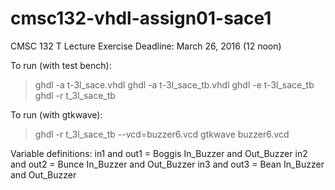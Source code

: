 # cmsc132-vhdl-assign01-sace1

CMSC 132 T Lecture Exercise
Deadline: March 26, 2016 (12 noon)

To run (with test bench):
> ghdl -a t-3l_sace.vhdl
> ghdl -a t-3l_sace_tb.vhdl
> ghdl -e t-3l_sace_tb
> ghdl -r t_3l_sace_tb

To run (with gtkwave):
> ghdl -r t_3l_sace_tb --vcd=buzzer6.vcd
> gtkwave buzzer6.vcd

Variable definitions:
in1 and out1 = Boggis In_Buzzer and Out_Buzzer
in2 and out2 = Bunce In_Buzzer and Out_Buzzer
in3 and out3 = Bean In_Buzzer and Out_Buzzer
